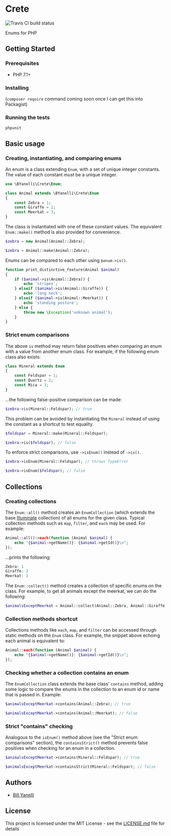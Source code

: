 # Crete

![Travis CI build status](https://api.travis-ci.org/billisonline/crete.svg?branch=master)

Enums for PHP

## Getting Started

### Prerequisites

* PHP 7.1+

### Installing

(`composer require` command coming soon once I can get this into Packagist)

### Running the tests

```
phpunit
```

## Basic usage

### Creating, instantiating, and comparing enums

An enum is a class extending `Enum`, with a set of unique integer constants. The value of each constant *must* be a unique integer.

```php
use \BYanelli\Crete\Enum;

class Animal extends \BYanelli\Crete\Enum
{
    const Zebra = 1;
    const Giraffe = 2;
    const Meerkat = 3;
}
```

The class is instantiated with one of these constant values. The equivalent `Enum::make()` method is also provided for convenience.

```php
$zebra = new Animal(Animal::Zebra);

$zebra = Animal::make(Animal::Zebra);
```

Enums can be compared to each other using `$enum->is()`.

```php
function print_distinctive_feature(Animal $animal)
{
    if ($animal->is(Animal::Zebra)) {
        echo 'stripes';
    } elseif ($animal->is(Animal::Giraffe)) {
        echo 'long neck';
    } elseif ($animal->is(Animal::Meerkat)) {
        echo 'standing posture';
    } else {
        throw new \Exception('unknown animal');
    }
}
```

### Strict enum comparisons

The above `is` method may return false positives when comparing an enum with a value from another enum class. For example, if the following enum class also exists:

```php
class Mineral extends Enum
{
    const Feldspar = 1;
    const Quartz = 2;
    const Mica = 3;
}
```

...the following false-positive comparison can be made:

```php
$zebra->is(Mineral::Feldspar); // true
```

This problem can be avoided by instantiating the `Mineral` instead of using the constant as a shortcut to test equality.

```php
$feldspar = Mineral::make(Mineral::Feldspar);

$zebra->is($feldspar); // false
```

To enforce strict comparisons, use `->isEnum()` instead of `->is()`.

```php
$zebra->isEnum(Mineral::Feldspar); // throws TypeError

$zebra->isEnum($feldspar); // false
```


## Collections

### Creating collections

The `Enum::all()` method creates an `EnumCollection` (which extends the base [Illuminate](https://github.com/illuminate/support) collection) of all enums for the given class. Typical collection methods such as `map`, `filter`, and `each` may be used. For example:

```php
Animal::all()->each(function (Animal $animal) {
    echo "{$animal->getName()}: {$animal->getId()}\n";
});
```

...prints the following:

```php
Zebra: 1
Giraffe: 2
Meerkat: 3
```

The `Enum::collect()` method creates a collection of specific enums on the class. For example, to get all animals except the meerkat, we can do the following:

```php
$animalsExceptMeerkat = Animal::collect(Animal::Zebra, Animal::Giraffe);
```

### Collection methods shortcut

Collections methods like `each`, `map`, and `filter` can be accessed through static methods on the `Enum` class. For example, the snippet above echoing each animal is equivalent to:

```php
Animal::each(function (Animal $animal) {
    echo "{$animal->getName()}: {$animal->getId()}\n";
});
```

### Checking whether a collection contains an enum

The `EnumCollection` class extends the base class' `contains` method, adding some logic to compare the enums in the collection to an enum id or name that is passed in. Example:

```php
$animalsExceptMeerkat->contains(Animal::Zebra); // true

$animalsExceptMeerkat->contains(Animal::Meerkat); // false
```

### Strict "contains" checking

Analogous to the `isEnum()` method above (see the "Strict enum comparisons" section), the `containsStrict()` method prevents false positives when checking for an enum in a collection.

```php
$animalsExceptMeerkat->contains(Mineral::Feldspar); // true

$animalsExceptMeerkat->containsStrict(Mineral::Feldspar); // false
```

## Authors

* [Bill Yanelli](https://billyanelli.com)

## License

This project is licensed under the MIT License - see the [LICENSE.md](LICENSE.md) file for details
